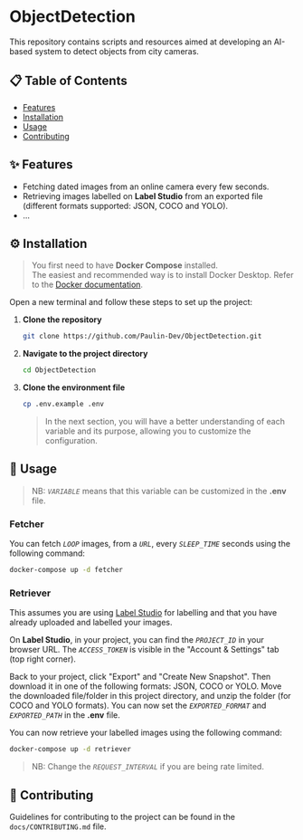 # ObjectDetection
This repository contains scripts and resources aimed at developing an AI-based system to detect objects from city cameras.

## 📋 Table of Contents
- [Features](#-features)
- [Installation](#%EF%B8%8F-installation)
- [Usage](#-usage)
- [Contributing](#-contributing)


## ✨ Features
- Fetching dated images from an online camera every few seconds.
- Retrieving images labelled on **Label Studio** from an exported file (different formats supported: JSON, COCO and YOLO).
- ...


## ⚙️ Installation 

> You first need to have **Docker Compose** installed.  
> The easiest and recommended way is to install Docker Desktop. Refer to the [Docker documentation](https://docs.docker.com/get-docker/).

Open a new terminal and follow these steps to set up the project:

1. **Clone the repository**  
    ```bash
    git clone https://github.com/Paulin-Dev/ObjectDetection.git
    ```

2. **Navigate to the project directory**  
    ```bash
    cd ObjectDetection
    ```

3. **Clone the environment file**  
    ```bash
    cp .env.example .env
    ```
    > In the next section, you will have a better understanding of each variable and its purpose, allowing you to customize the configuration.


## 🚀 Usage 
> NB: *`VARIABLE`* means that this variable can be customized in the **.env** file.

### Fetcher
You can fetch *`LOOP`* images, from a *`URL`*, every *`SLEEP_TIME`* seconds using the following command:
```bash
docker-compose up -d fetcher
```

### Retriever
This assumes you are using [Label Studio](https://labelstud.io/) for labelling and that you have already uploaded and labelled your images.

On **Label Studio**, in your project, you can find the *`PROJECT_ID`* in your browser URL. The *`ACCESS_TOKEN`* is visible in the "Account & Settings" tab (top right corner).

Back to your project, click "Export" and "Create New Snapshot". Then download it in one of the following formats: JSON, COCO or YOLO.
Move the downloaded file/folder in this project directory, and unzip the folder (for COCO and YOLO formats). You can now set the *`EXPORTED_FORMAT`* and *`EXPORTED_PATH`* in the **.env** file.

You can now retrieve your labelled images using the following command:
```bash
docker-compose up -d retriever
```
> NB: Change the *`REQUEST_INTERVAL`* if you are being rate limited.

## 🤝 Contributing 
Guidelines for contributing to the project can be found in the `docs/CONTRIBUTING.md` file.
